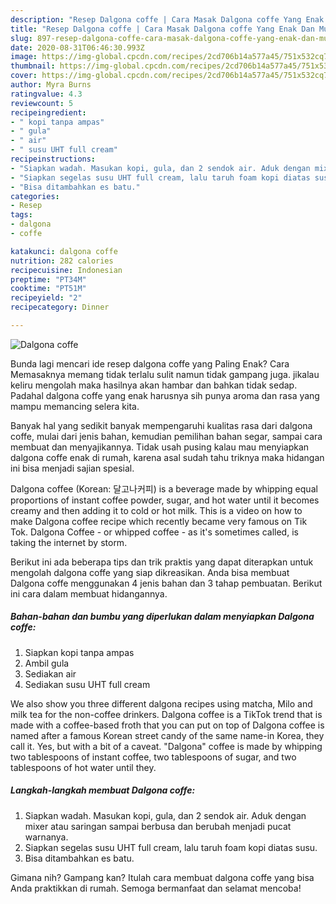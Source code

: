 ```yaml
---
description: "Resep Dalgona coffe | Cara Masak Dalgona coffe Yang Enak Dan Mudah"
title: "Resep Dalgona coffe | Cara Masak Dalgona coffe Yang Enak Dan Mudah"
slug: 897-resep-dalgona-coffe-cara-masak-dalgona-coffe-yang-enak-dan-mudah
date: 2020-08-31T06:46:30.993Z
image: https://img-global.cpcdn.com/recipes/2cd706b14a577a45/751x532cq70/dalgona-coffe-foto-resep-utama.jpg
thumbnail: https://img-global.cpcdn.com/recipes/2cd706b14a577a45/751x532cq70/dalgona-coffe-foto-resep-utama.jpg
cover: https://img-global.cpcdn.com/recipes/2cd706b14a577a45/751x532cq70/dalgona-coffe-foto-resep-utama.jpg
author: Myra Burns
ratingvalue: 4.3
reviewcount: 5
recipeingredient:
- " kopi tanpa ampas"
- " gula"
- " air"
- " susu UHT full cream"
recipeinstructions:
- "Siapkan wadah. Masukan kopi, gula, dan 2 sendok air. Aduk dengan mixer atau saringan sampai berbusa dan berubah menjadi pucat warnanya."
- "Siapkan segelas susu UHT full cream, lalu taruh foam kopi diatas susu."
- "Bisa ditambahkan es batu."
categories:
- Resep
tags:
- dalgona
- coffe

katakunci: dalgona coffe 
nutrition: 282 calories
recipecuisine: Indonesian
preptime: "PT34M"
cooktime: "PT51M"
recipeyield: "2"
recipecategory: Dinner

---
```



![Dalgona coffe](https://img-global.cpcdn.com/recipes/2cd706b14a577a45/751x532cq70/dalgona-coffe-foto-resep-utama.jpg)

Bunda lagi mencari ide resep dalgona coffe yang Paling Enak? Cara Memasaknya memang tidak terlalu sulit namun tidak gampang juga. jikalau keliru mengolah maka hasilnya akan hambar dan bahkan tidak sedap. Padahal dalgona coffe yang enak harusnya sih punya aroma dan rasa yang mampu memancing selera kita.

Banyak hal yang sedikit banyak mempengaruhi kualitas rasa dari dalgona coffe, mulai dari jenis bahan, kemudian pemilihan bahan segar, sampai cara membuat dan menyajikannya. Tidak usah pusing kalau mau menyiapkan dalgona coffe enak di rumah, karena asal sudah tahu triknya maka hidangan ini bisa menjadi sajian spesial.

Dalgona coffee (Korean: 달고나커피) is a beverage made by whipping equal proportions of instant coffee powder, sugar, and hot water until it becomes creamy and then adding it to cold or hot milk. This is a video on how to make Dalgona coffee recipe which recently became very famous on Tik Tok. Dalgona Coffee - or whipped coffee - as it&#39;s sometimes called, is taking the internet by storm.


Berikut ini ada beberapa tips dan trik praktis yang dapat diterapkan untuk mengolah dalgona coffe yang siap dikreasikan. Anda bisa membuat Dalgona coffe menggunakan 4 jenis bahan dan 3 tahap pembuatan. Berikut ini cara dalam membuat hidangannya.

<!--inarticleads1-->

##### Bahan-bahan dan bumbu yang diperlukan dalam menyiapkan Dalgona coffe:

1. Siapkan  kopi tanpa ampas
1. Ambil  gula
1. Sediakan  air
1. Sediakan  susu UHT full cream


We also show you three different dalgona recipes using matcha, Milo and milk tea for the non-coffee drinkers. Dalgona coffee is a TikTok trend that is made with a coffee-based froth that you can put on top of Dalgona coffee is named after a famous Korean street candy of the same name-in Korea, they call it. Yes, but with a bit of a caveat. &#34;Dalgona&#34; coffee is made by whipping two tablespoons of instant coffee, two tablespoons of sugar, and two tablespoons of hot water until they. 

<!--inarticleads2-->

##### Langkah-langkah membuat Dalgona coffe:

1. Siapkan wadah. Masukan kopi, gula, dan 2 sendok air. Aduk dengan mixer atau saringan sampai berbusa dan berubah menjadi pucat warnanya.
1. Siapkan segelas susu UHT full cream, lalu taruh foam kopi diatas susu.
1. Bisa ditambahkan es batu.




Gimana nih? Gampang kan? Itulah cara membuat dalgona coffe yang bisa Anda praktikkan di rumah. Semoga bermanfaat dan selamat mencoba!
